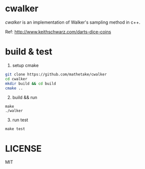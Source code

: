 # cwalker

_cwalker_ is an implementation of Walker's sampling method in c++.

Ref:  http://www.keithschwarz.com/darts-dice-coins

# build & test

1. setup cmake
```bash
git clone https://github.com/mathetake/cwalker
cd cwalker
mkdir build && cd build
cmake ..
```

2. build && run
```
make
./walker
```

3. run test
```$xslt
make test
```

# LICENSE

MIT
